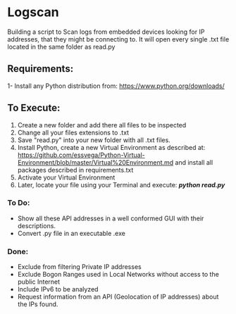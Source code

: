 # Logscan
Building a script to Scan logs from embedded devices looking for IP addresses, that they might be connecting to.
It will open every single .txt file located in the same folder as read.py

## Requirements:
1- Install any Python distribution from: https://www.python.org/downloads/


## To Execute:
1. Create a new folder and add there all files to be inspected
2. Change all your files extensions to .txt
3. Save "read.py" into your new folder with all .txt files. 
4. Install Python, create a new Virtual Environment as described at: https://github.com/essvega/Python-Virtual-Environment/blob/master/Virtual%20Environment.md and install all packages described in requirements.txt
5. Activate your Virtual Environment 
6. Later, locate your file using your Terminal and execute:
         ***python read.py***

### To Do:  
  * Show all these API addresses in a well conformed GUI with their descriptions.
  * Convert .py file in an executable .exe


### Done: 
  * Exclude from filtering Private IP addresses
  * Exclude Bogon Ranges used in Local Networks without access to the public Internet
  * Include IPv6 to be analyzed
  * Request information from an API (Geolocation of IP addresses) about the IPs found.
